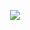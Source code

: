 <p align="center">
  <a href="https://portfolio.tumo.org/zk994dj3r/history">
    <img src="https://newsroom.aua.am/files/2017/08/american-times_tumo-center-logo-2-800x352.png">
  </a>
</p>
